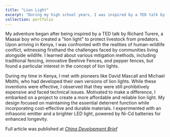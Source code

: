 ```yaml
---
title: "Lion Light"
excerpt: "During my high school years, I was inspired by a TED talk by Richard Turere to design a cost-effective and technically improved version of the \"lion light,\" a device that uses blinking lights to scare lions away from livestock, and partnered with the NGO China House for its distribution. <br/><img src='/BoyuFan1/images/500x300.png'>"
collection: portfolio
---
```


My adventure began after being inspired by a TED talk by Richard Turere, a Maasai boy who created a "lion light" to protect livestock from predators. Upon arriving in Kenya, I was confronted with the realities of human-wildlife conflict, witnessing firsthand the challenges faced by communities living alongside wildlife. I learned about various mitigation methods, including traditional fencing, innovative Beehive Fences, and pepper fences, but found a particular interest in the concept of lion lights.

During my time in Kenya, I met with pioneers like David Mascall and Michael Mbithi, who had developed their own versions of lion lights. While these inventions were effective, I observed that they were still prohibitively expensive and faced technical issues. Motivated to make a difference, I embarked on a project to create a more affordable and reliable lion light. My design focused on maintaining the essential deterrent function while incorporating cost-effective and durable materials. I experimented with an infrasonic emitter and a brighter LED light, powered by Ni-Cd batteries for enhanced longevity.

Full article was published at [<em>China Development Brief</em>](https://chinadevelopmentbrief.org/reports/designing-lion-lights-for-kenya-a-beijing-high-schoolers-conservation-dream/)
